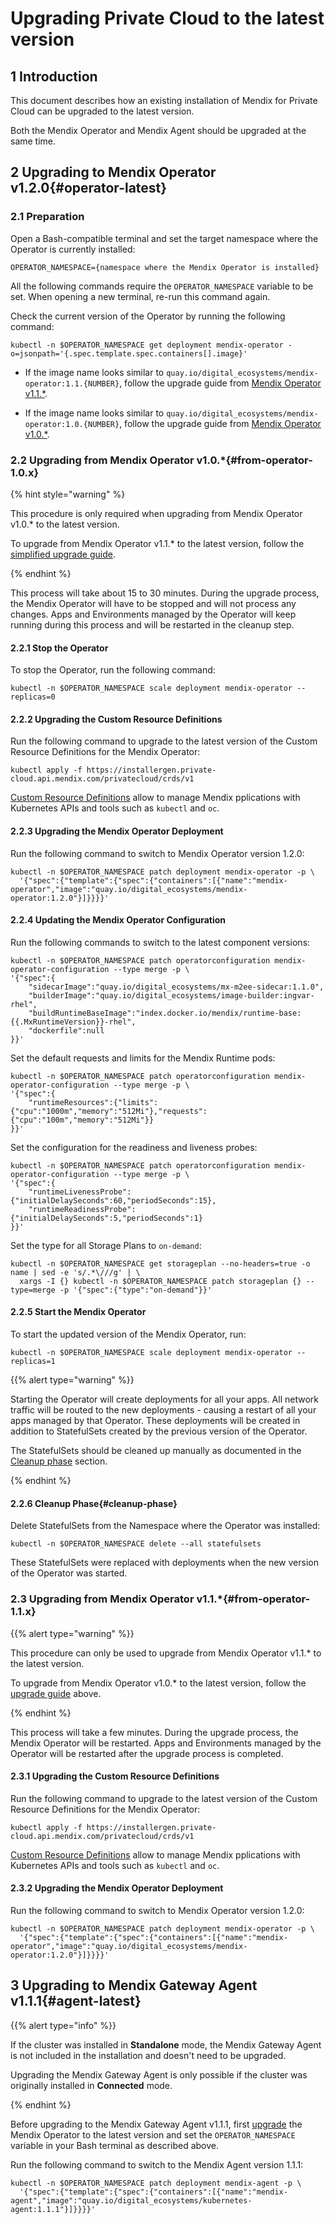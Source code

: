 # Upgrading Private Cloud to the latest version

## 1 Introduction

This document describes how an existing installation of Mendix for Private Cloud can be upgraded to the latest version.

Both the Mendix Operator and Mendix Agent should be upgraded at the same time.

## 2 Upgrading to Mendix Operator v1.2.0{#operator-latest}

### 2.1 Preparation

Open a Bash-compatible terminal and set the target namespace where the Operator is currently installed:

```shell
OPERATOR_NAMESPACE={namespace where the Mendix Operator is installed}
```

All the following commands require the `OPERATOR_NAMESPACE` variable to be set. When opening a new terminal, re-run this command again.

Check the current version of the Operator by running the following command:

```shell
kubectl -n $OPERATOR_NAMESPACE get deployment mendix-operator -o=jsonpath='{.spec.template.spec.containers[].image}' 
```

* If the image name looks similar to `quay.io/digital_ecosystems/mendix-operator:1.1.{NUMBER}`, follow the upgrade guide from [Mendix Operator v1.1.*](#from-operator-1.1.x).

* If the image name looks similar to `quay.io/digital_ecosystems/mendix-operator:1.0.{NUMBER}`, follow the upgrade guide from [Mendix Operator v1.0.*](#from-operator-1.0.x).

### 2.2 Upgrading from Mendix Operator v1.0.*{#from-operator-1.0.x}

{% hint style="warning" %}

This procedure is only required when upgrading from Mendix Operator v1.0.* to the latest version.

To upgrade from Mendix Operator v1.1.* to the latest version, follow the [simplified upgrade guide](#from-operator-1.1.x).

{% endhint %}

This process will take about 15 to 30 minutes.
During the upgrade process, the Mendix Operator will have to be stopped and will not process any changes.
Apps and Environments managed by the Operator will keep running during this process and will be restarted in the cleanup step.

#### 2.2.1 Stop the Operator

To stop the Operator, run the following command:

```shell
kubectl -n $OPERATOR_NAMESPACE scale deployment mendix-operator --replicas=0
```

#### 2.2.2 Upgrading the Custom Resource Definitions

Run the following command to upgrade to the latest version of the Custom Resource Definitions for the Mendix Operator:

```shell
kubectl apply -f https://installergen.private-cloud.api.mendix.com/privatecloud/crds/v1
```

[Custom Resource Definitions](https://kubernetes.io/docs/tasks/extend-kubernetes/custom-resources/custom-resource-definitions/) allow to manage Mendix pplications with Kubernetes APIs and tools such as `kubectl` and `oc`.

#### 2.2.3 Upgrading the Mendix Operator Deployment

Run the following command to switch to Mendix Operator version 1.2.0:

```shell
kubectl -n $OPERATOR_NAMESPACE patch deployment mendix-operator -p \
  '{"spec":{"template":{"spec":{"containers":[{"name":"mendix-operator","image":"quay.io/digital_ecosystems/mendix-operator:1.2.0"}]}}}}'
```

#### 2.2.4 Updating the Mendix Operator Configuration

Run the following commands to switch to the latest component versions:

```shell
kubectl -n $OPERATOR_NAMESPACE patch operatorconfiguration mendix-operator-configuration --type merge -p \
'{"spec":{
    "sidecarImage":"quay.io/digital_ecosystems/mx-m2ee-sidecar:1.1.0",
    "builderImage":"quay.io/digital_ecosystems/image-builder:ingvar-rhel",
    "buildRuntimeBaseImage":"index.docker.io/mendix/runtime-base:{{.MxRuntimeVersion}}-rhel",
    "dockerfile":null
}}'
```

Set the default requests and limits for the Mendix Runtime pods:

```shell
kubectl -n $OPERATOR_NAMESPACE patch operatorconfiguration mendix-operator-configuration --type merge -p \
'{"spec":{
    "runtimeResources":{"limits":{"cpu":"1000m","memory":"512Mi"},"requests":{"cpu":"100m","memory":"512Mi"}}
}}'
```

Set the configuration for the readiness and liveness probes:

```shell
kubectl -n $OPERATOR_NAMESPACE patch operatorconfiguration mendix-operator-configuration --type merge -p \
'{"spec":{
    "runtimeLivenessProbe":{"initialDelaySeconds":60,"periodSeconds":15},
    "runtimeReadinessProbe":{"initialDelaySeconds":5,"periodSeconds":1}
}}'
```

Set the type for all Storage Plans to `on-demand`:

```shell
kubectl -n $OPERATOR_NAMESPACE get storageplan --no-headers=true -o name | sed -e 's/.*\///g' | \
  xargs -I {} kubectl -n $OPERATOR_NAMESPACE patch storageplan {} --type=merge -p '{"spec":{"type":"on-demand"}}'
```

#### 2.2.5 Start the Mendix Operator

To start the updated version of the Mendix Operator, run:

```shell
kubectl -n $OPERATOR_NAMESPACE scale deployment mendix-operator --replicas=1
```

{{% alert type="warning" %}}

Starting the Operator will create deployments for all your apps.
All network traffic will be routed to the new deployments - causing a restart of all your apps managed by that Operator.
These deployments will be created in addition to StatefulSets created by the previous version of the Operator.

The StatefulSets should be cleaned up manually as documented in the [Cleanup phase](#cleanup-phase) section.

{% endhint %}

#### 2.2.6 Cleanup Phase{#cleanup-phase}

Delete StatefulSets from the Namespace where the Operator was installed:

```shell
kubectl -n $OPERATOR_NAMESPACE delete --all statefulsets
```

These StatefulSets were replaced with deployments when the new version of the Operator was started.

### 2.3 Upgrading from Mendix Operator v1.1.*{#from-operator-1.1.x}

{{% alert type="warning" %}}

This procedure can only be used to upgrade from Mendix Operator v1.1.* to the latest version.

To upgrade from Mendix Operator v1.0.* to the latest version, follow the [upgrade guide](#from-operator-1.0.x) above.

{% endhint %}

This process will take a few minutes.
During the upgrade process, the Mendix Operator will be restarted.
Apps and Environments managed by the Operator will be restarted after the upgrade process is completed.

#### 2.3.1 Upgrading the Custom Resource Definitions

Run the following command to upgrade to the latest version of the Custom Resource Definitions for the Mendix Operator:

```shell
kubectl apply -f https://installergen.private-cloud.api.mendix.com/privatecloud/crds/v1
```

[Custom Resource Definitions](https://kubernetes.io/docs/tasks/extend-kubernetes/custom-resources/custom-resource-definitions/) allow to manage Mendix pplications with Kubernetes APIs and tools such as `kubectl` and `oc`.

#### 2.3.2 Upgrading the Mendix Operator Deployment

Run the following command to switch to Mendix Operator version 1.2.0:

```shell
kubectl -n $OPERATOR_NAMESPACE patch deployment mendix-operator -p \
  '{"spec":{"template":{"spec":{"containers":[{"name":"mendix-operator","image":"quay.io/digital_ecosystems/mendix-operator:1.2.0"}]}}}}'
```

## 3 Upgrading to Mendix Gateway Agent v1.1.1{#agent-latest}

{{% alert type="info" %}}

If the cluster was installed in **Standalone** mode, the Mendix Gateway Agent is not included in the installation and doesn't need to be upgraded.

Upgrading the Mendix Gateway Agent is only possible if the cluster was originally installed in **Connected** mode.

{% endhint %}

Before upgrading to the Mendix Gateway Agent v1.1.1, first [upgrade](#operator-latest) the Mendix Operator to the latest version
and set the `OPERATOR_NAMESPACE` variable in your Bash terminal as described above.

Run the following command to switch to the Mendix Agent version 1.1.1:
```shell
kubectl -n $OPERATOR_NAMESPACE patch deployment mendix-agent -p \
  '{"spec":{"template":{"spec":{"containers":[{"name":"mendix-agent","image":"quay.io/digital_ecosystems/kubernetes-agent:1.1.1"}]}}}}'
```
